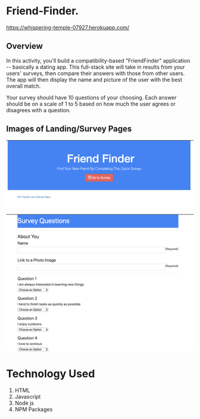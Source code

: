 # Friend-Finder. 
https://whispering-temple-07927.herokuapp.com/

## Overview
In this activity, you'll build a compatibility-based "FriendFinder" application -- basically a dating app. This full-stack site will take in results from your users' surveys, then compare their answers with those from other users. The app will then display the name and picture of the user with the best overall match.

Your survey should have 10 questions of your choosing. Each answer should be on a scale of 1 to 5 based on how much the user agrees or disagrees with a question.

## Images of Landing/Survey Pages
![](img/FFimg2.png)


![](img/FFimg.png)


# Technology Used
1. HTML
2. Javascript
3. Node js
4. NPM Packages
